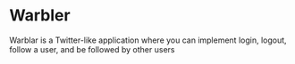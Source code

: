 # Warbler

Warblar is a Twitter-like application where you can implement login, logout, follow a user, and be followed by other users
